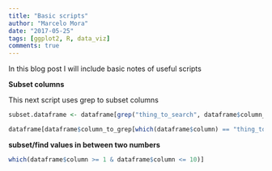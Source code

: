 ```yaml
---
title: "Basic scripts"
author: "Marcelo Mora"
date: "2017-05-25"
tags: [ggplot2, R, data_viz]
comments: true
--- 
```


In this blog post I will include basic notes of useful scripts


**Subset columns**

This next script uses grep to subset columns


``` r
subset.dataframe <- dataframe[grep("thing_to_search", dataframe$column_to_grep), 1:12] # at the end of script you set the range of columns to keep, in this case 1:12.

dataframe[dataframe$column_to_grep[which(dataframe$column) == "thing_to_search"],1:12] # another way
```


**subset/find values in between two numbers** 


``` r
which(dataframe$column >= 1 & dataframe$column <= 10)] 
```

